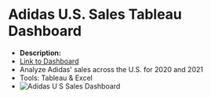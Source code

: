 # Adidas U.S. Sales Tableau Dashboard
- **Description:**
- [Link to Dashboard](https://public.tableau.com/views/AdidasU_S_SalesDashboard/AdidasU_S_SalesDashboard?:language=en-US&:display_count=n&:origin=viz_share_link)
- Analyze Adidas' sales across the U.S. for 2020 and 2021
- Tools: Tableau & Excel
- ![Adidas U S  Sales Dashboard](https://github.com/eparaschou/Adidas-U.S.-Sales-Dashboard/assets/148002149/cbd5c841-4cc5-4c0f-a23e-55aa0afb7c49)


